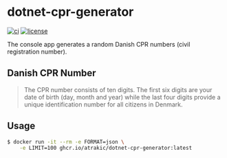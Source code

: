 # dotnet-cpr-generator

[![ci](https://github.com/atrakic/dotnet-cpr-generator/actions/workflows/ci.yml/badge.svg)](https://github.com/atrakic/dotnet-cpr-generator/actions/workflows/ci.yml)
[![license](https://img.shields.io/github/license/atrakic/dotnet-cpr-generator.svg)](https://github.com/atrakic/dotnet-cpr-generator/blob/main/LICENSE)

The console app generates a random Danish CPR numbers (civil registration number).


## Danish CPR Number

> The CPR number consists of ten digits.
> The first six digits are your date of birth (day, month and year) while the last four digits provide a unique identification number for all citizens in Denmark.


## Usage

```bash
$ docker run -it --rm -e FORMAT=json \
    -e LIMIT=100 ghcr.io/atrakic/dotnet-cpr-generator:latest
```

